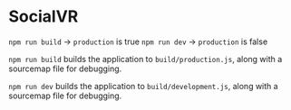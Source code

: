 # SocialVR

`npm run build` -> `production` is true
`npm run dev` -> `production` is false

`npm run build` builds the application to `build/production.js`, along with a sourcemap file for debugging.

`npm run dev` builds the application to `build/development.js`, along with a sourcemap file for debugging.